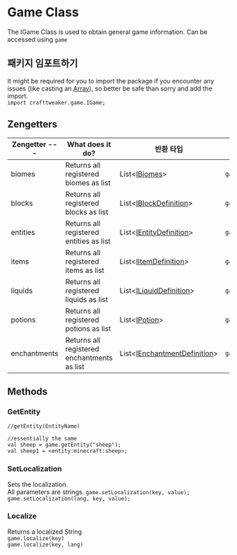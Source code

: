 # Game Class

The IGame Class is used to obtain general game information. Can be accessed using `game`

## 패키지 임포트하기

It might be required for you to import the package if you encounter any issues (like casting an [Array](/AdvancedFunctions/Arrays_and_Loops/)), so better be safe than sorry and add the import.  
`import crafttweaker.game.IGame;`

## Zengetters

| Zengetter \--- | What does it do?                            | 반환 타입                                                                         | Usage               |
| -------------- | ------------------------------------------- | ----------------------------------------------------------------------------- | ------------------- |
| biomes         | Returns all registered biomes as list       | List<[IBiomes](/Vanilla/Biomes/IBiome/)>                                      | `game.biomes`       |
| blocks         | Returns all registered blocks as list       | List<[IBlockDefinition](/Vanilla/Blocks/IBlockDefinition/)>                   | `game.blocks`       |
| entities       | Returns all registered entities as list     | List<[IEntityDefinition](/Vanilla/Entities/IEntityDefinition/)>               | `game.entities`     |
| items          | Returns all registered items as list        | List<[IItemDefinition](/Vanilla/Items/IItemDefinition/)>                      | `game.items`        |
| liquids        | Returns all registered liquids as list      | List<[ILiquidDefinition](/Vanilla/Liquids/ILiquidDefinition/)>                | `game.liquids`      |
| potions        | Returns all registered potions as list      | List<[IPotion](/Vanilla/Potions/IPotion/)>                                    | `game.potions`      |
| enchantments   | Returns all registered enchantments as list | List<[IEnchantmentDefinition](/Vanilla/Enchantments/IEnchantmentDefinition/)> | `game.enchantments` |

## Methods

### GetEntity

```zenscript
//getEntity(EntityName)

//essentially the same
val sheep = game.getEntity("sheep");
val sheep1 = <entity:minecraft:sheep>;
```

### SetLocalization

Sets the localization.  
All parameters are strings. `game.setLocalization(key, value);`  
`game.setLocalization(lang, key, value);`

### Localize

Returns a localized String  
`game.localize(key)`  
`game.localize(key, lang)`